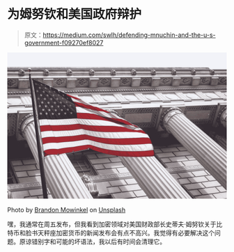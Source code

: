 # 为姆努钦和美国政府辩护

> 原文：<https://medium.com/swlh/defending-mnuchin-and-the-u-s-government-f09270ef8027>

![](img/3e2f5a2ad761ee3c2c44a1bdc199e7ff.png)

Photo by [Brandon Mowinkel](https://unsplash.com/@bmowinkel?utm_source=medium&utm_medium=referral) on [Unsplash](https://unsplash.com?utm_source=medium&utm_medium=referral)

嘿，我通常在周五发布，但我看到加密领域对美国财政部长史蒂夫·姆努钦关于比特币和脸书天秤座加密货币的新闻发布会有点不高兴。我觉得有必要解决这个问题。原谅错别字和可能的坏语法，我以后有时间会清理它。